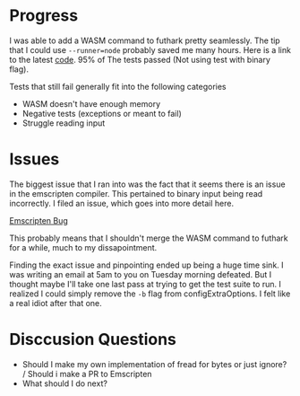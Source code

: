 # Progress

I was able to add a WASM command to futhark pretty seamlessly. The tip that I could use `--runner=node` probably saved me many hours. Here is a link to the latest [code](https://github.com/philass/futhark/tree/wasm-command).
95% of The tests passed (Not using test with binary flag). 

Tests that still fail generally fit into the following categories
- WASM doesn't have enough memory
- Negative tests (exceptions or meant to fail)
- Struggle reading input

# Issues

The biggest issue that I ran into was the fact that it seems there is an issue in the emscripten compiler. This pertained to binary input being read incorrectly. I filed an issue, which goes into more detail here.

[Emscripten Bug](https://github.com/emscripten-core/emscripten/issues/12867)

This probably means that I shouldn't merge the WASM command to futhark for a while, much to my dissapointment.

Finding the exact issue and pinpointing ended up being a huge time sink. I was writing an email at 5am to you on Tuesday morning defeated. But I thought maybe I'll take
one last pass at trying to get the test suite to run. I realized I could simply remove the `-b` flag from configExtraOptions. I felt like a real idiot after that one.


# Disccusion Questions

- Should I make my own implementation of fread for bytes or just ignore? / Should i make a PR to Emscripten
- What should I do next?
